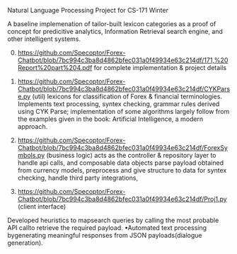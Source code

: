 Natural Language Processing Project for CS-171 Winter 

A baseline implemenation of tailor-built lexicon categories as a proof of concept for predicitive analytics, Information Retrieval search engine, and other intelligent systems.

0) https://github.com/Specoptor/Forex-Chatbot/blob/7bc994c3ba8d4862bfec031a0f49934e63c214df/171,%20Report%20part%204.pdf
for complete implementation & project details

1) https://github.com/Specoptor/Forex-Chatbot/blob/7bc994c3ba8d4862bfec031a0f49934e63c214df/CYKParse.py (util)
lexicons for classification of Forex & financial terminologies.
Implements text processing, syntex checking, grammar rules derived using CYK Parse;
implementation of some algorithms largely follow from the examples given in the book: Artificial Intelligence, a modern approach. 

2) https://github.com/Specoptor/Forex-Chatbot/blob/7bc994c3ba8d4862bfec031a0f49934e63c214df/ForexSymbols.py (business logic)
acts as the controller & repository layer to handle api calls, and composable data objects 
parse payload obtained from currency models, preprocess and give structure to data for syntex checking, handle third party integrations, 

3) https://github.com/Specoptor/Forex-Chatbot/blob/7bc994c3ba8d4862bfec031a0f49934e63c214df/Proj1.py (client interface)

Developed heuristics to mapsearch queries by calling the most probable API callto retrieve the required payload. •Automated text processing bygenerating meaningful responses from JSON payloads(dialogue generation).
